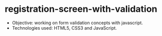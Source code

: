 # registration-screen-with-validation
* Objective: working on form validation concepts with javascript.
* Technologies used: HTML5, CSS3 and JavaScript.

